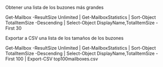 Obtener una lista de los buzones más grandes

Get-Mailbox -ResultSize Unlimited | Get-MailboxStatistics | Sort-Object TotalItemSize -Descending | Select-Object DisplayName,TotalItemSize -First 30

Exportar a CSV una lista de los tamaños de los buzones

Get-Mailbox -ResultSize Unlimited | Get-MailboxStatistics | Sort-Object TotalItemSize -Descending | Select-Object DisplayName,TotalItemSize -First 100 | Export-CSV top100mailboxes.csv
